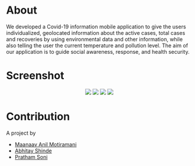 # About
We developed a Covid-19 information mobile application to give the users individualized, geolocated information about the active cases, total cases and recoveries by using environmental data and other information, while also telling the user the current temperature and pollution level. The aim of our application is to guide social awareness, response, and health security.

# Screenshot
<p align = "center">
  <img src="https://github.com/Maanaav/covid19/blob/main/assets/Mockup/Combine/1.png"/>
  <img src="https://github.com/Maanaav/covid19/blob/main/assets/Mockup/Combine/2.png"/>
  <img src="https://github.com/Maanaav/covid19/blob/main/assets/Mockup/Combine/3.png"/>
  <img src="https://github.com/Maanaav/covid19/blob/main/assets/Mockup/Combine/4.png"/>
</p>

# Contribution
A project by <br>
- [Maanaav Anil Motiramani](https://github.com/Maanaav) <br>
- [Abhitay Shinde](https://github.com/Abhitay)
- [Pratham Soni](https://github.com/PrathamSoni4473)
